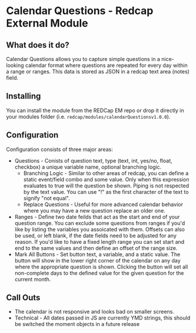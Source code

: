 # Calendar Questions - Redcap External Module

## What does it do?

Calendar Questions allows you to capture simple  questions in a nice-looking calendar format where questions are repeated for every day within a range or ranges. This data is stored as JSON in a redcap text area (notes) field.

## Installing

You can install the module from the REDCap EM repo or drop it directly in your modules folder (i.e. `redcap/modules/calendarQuestionsv1.0.0`).

## Configuration

Configuration consists of three major areas:

* Questions - Conists of question text, type (text, int, yes/no, float, checkbox) a unique variable name, optional branching logic.
    * Branching Logic - Similar to other areas of redcap, you can define a static event/field combo and some value. Only when this expression evaluates to true will the question be shown. Piping is not respected by the text value. You can use "!" as the first character of the text to signify "not equal".
    * Replace Questions - Useful for more advanced calendar behavior where you may have a new question replace an older one. 
* Ranges - Define two date feilds that act as the start and end of your question range. You can exclude some questions from ranges if you'd like by listing the variables you assoicated with them. Offsets can also be used, or left blank, if the date fields need to be adjusted for any reason. If you'd like to have a fixed length range you can set start and end to the same values and then define an offset of the range size.
* Mark All Buttons - Set button text, a variable, and a static value. The button will show in the lower right corner of the calendar on any day where the appropriate question is shown. Clicking the button will set all non-complete days to the defined value for the given question for the current month.

## Call Outs

* The calendar is not responsive and looks bad on smaller screens.
* Technical - All dates passed in JS are currently YMD strings, this should be switched the moment objects in a future release